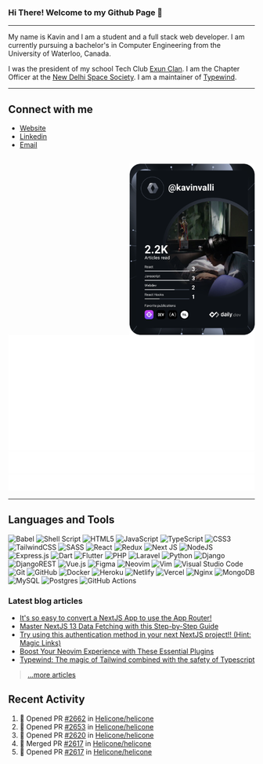 
### Hi There! Welcome to my Github Page :wave:

---

My name is Kavin and I am a student and a full stack web developer. I am currently pursuing a bachelor's in Computer Engineering from the University of Waterloo, Canada.

I was the president of my school Tech Club [Exun Clan](https://exunclan.com). I am the Chapter Officer at the [New Delhi Space Society](https://new-delhi-space-society.github.io). I am a maintainer of [Typewind](https://github.com/mokshit06/typewind).

---
## Connect with me
- [Website](https://kavin.me)
- [Linkedin](https://linkedin.com/in/kavinvalli)
- [Email](mailto:mail@kavin.me)
 
 <a href="https://app.daily.dev/kavinvalli"><img align="right" src="https://raw.githubusercontent.com/kavinvalli/kavinvalli/devcard/devcard.svg" width="256" alt="Kavin Desi Valli's Dev Card"/></a>
---

![Metrics](https://raw.githubusercontent.com/kavinvalli/kavinvalli/github-metrics/github-metrics.svg)
![Most used languages](https://raw.githubusercontent.com/kavinvalli/kavinvalli/github-metrics/language.svg)
![Achievements](https://raw.githubusercontent.com/kavinvalli/kavinvalli/github-metrics/achievements.svg)

---
## Languages and Tools
![Babel](https://img.shields.io/badge/Babel-F9DC3e?style=for-the-badge&logo=babel&logoColor=black)
![Shell Script](https://img.shields.io/badge/shell_script-%23121011.svg?style=for-the-badge&logo=gnu-bash&logoColor=white)
![HTML5](https://img.shields.io/badge/html5-%23E34F26.svg?style=for-the-badge&logo=html5&logoColor=white)
![JavaScript](https://img.shields.io/badge/javascript-%23323330.svg?style=for-the-badge&logo=javascript&logoColor=%23F7DF1E)
![TypeScript](https://img.shields.io/badge/typescript-%23007ACC.svg?style=for-the-badge&logo=typescript&logoColor=white)
![CSS3](https://img.shields.io/badge/css3-%231572B6.svg?style=for-the-badge&logo=css3&logoColor=white)
![TailwindCSS](https://img.shields.io/badge/tailwindcss-%2338B2AC.svg?style=for-the-badge&logo=tailwind-css&logoColor=white)
![SASS](https://img.shields.io/badge/SASS-hotpink.svg?style=for-the-badge&logo=SASS&logoColor=white)
![React](https://img.shields.io/badge/react-%2320232a.svg?style=for-the-badge&logo=react&logoColor=%2361DAFB)
![Redux](https://img.shields.io/badge/redux-%23593d88.svg?style=for-the-badge&logo=redux&logoColor=white)
![Next JS](https://img.shields.io/badge/Next-black?style=for-the-badge&logo=next.js&logoColor=white)
![NodeJS](https://img.shields.io/badge/node.js-6DA55F?style=for-the-badge&logo=node.js&logoColor=white)
![Express.js](https://img.shields.io/badge/express.js-%23404d59.svg?style=for-the-badge&logo=express&logoColor=%2361DAFB)
![Dart](https://img.shields.io/badge/dart-%230175C2.svg?style=for-the-badge&logo=dart&logoColor=white)
![Flutter](https://img.shields.io/badge/Flutter-%2302569B.svg?style=for-the-badge&logo=Flutter&logoColor=white)
![PHP](https://img.shields.io/badge/php-%23777BB4.svg?style=for-the-badge&logo=php&logoColor=white)
![Laravel](https://img.shields.io/badge/laravel-%23FF2D20.svg?style=for-the-badge&logo=laravel&logoColor=white)
![Python](https://img.shields.io/badge/python-3670A0?style=for-the-badge&logo=python&logoColor=ffdd54)
![Django](https://img.shields.io/badge/django-%23092E20.svg?style=for-the-badge&logo=django&logoColor=white)
![DjangoREST](https://img.shields.io/badge/DJANGO-REST-ff1709?style=for-the-badge&logo=django&logoColor=white&color=ff1709&labelColor=gray)
![Vue.js](https://img.shields.io/badge/vuejs-%2335495e.svg?style=for-the-badge&logo=vuedotjs&logoColor=%234FC08D)
![Figma](https://img.shields.io/badge/figma-%23F24E1E.svg?style=for-the-badge&logo=figma&logoColor=white)
![Neovim](https://img.shields.io/badge/NeoVim-%2357A143.svg?&style=for-the-badge&logo=neovim&logoColor=white)
![Vim](https://img.shields.io/badge/VIM-%2311AB00.svg?style=for-the-badge&logo=vim&logoColor=white)
![Visual Studio Code](https://img.shields.io/badge/Visual%20Studio%20Code-0078d7.svg?style=for-the-badge&logo=visual-studio-code&logoColor=white)
![Git](https://img.shields.io/badge/git-%23F05033.svg?style=for-the-badge&logo=git&logoColor=white)
![GitHub](https://img.shields.io/badge/github-%23121011.svg?style=for-the-badge&logo=github&logoColor=white)
![Docker](https://img.shields.io/badge/docker-%230db7ed.svg?style=for-the-badge&logo=docker&logoColor=white)
![Heroku](https://img.shields.io/badge/heroku-%23430098.svg?style=for-the-badge&logo=heroku&logoColor=white)
![Netlify](https://img.shields.io/badge/netlify-%23000000.svg?style=for-the-badge&logo=netlify&logoColor=#00C7B7)
![Vercel](https://img.shields.io/badge/vercel-%23000000.svg?style=for-the-badge&logo=vercel&logoColor=white)
![Nginx](https://img.shields.io/badge/nginx-%23009639.svg?style=for-the-badge&logo=nginx&logoColor=white)
![MongoDB](https://img.shields.io/badge/MongoDB-%234ea94b.svg?style=for-the-badge&logo=mongodb&logoColor=white)
![MySQL](https://img.shields.io/badge/mysql-%2300f.svg?style=for-the-badge&logo=mysql&logoColor=white)
![Postgres](https://img.shields.io/badge/postgres-%23316192.svg?style=for-the-badge&logo=postgresql&logoColor=white)
![GitHub Actions](https://img.shields.io/badge/githubactions-%232671E5.svg?style=for-the-badge&logo=githubactions&logoColor=white)

### Latest blog articles

<!-- BLOG-POST-LIST:START -->
- [It&#39;s so easy to convert a NextJS App to use the App Router!](https://livecode247.com/its-so-easy-to-convert-a-nextjs-app-to-use-the-app-router)
- [Master NextJS 13 Data Fetching with this Step-by-Step Guide](https://livecode247.com/demystifying-data-fetching-in-nextjs-13)
- [Try using this authentication method in your next NextJS project!! &lpar;Hint: Magic Links&rpar;](https://livecode247.com/try-using-this-authentication-method-in-your-next-nextjs-project-hint-magic-links)
- [Boost Your Neovim Experience with These Essential Plugins](https://livecode247.com/boost-your-neovim-experience-with-these-essential-plugins)
- [Typewind: The magic of Tailwind combined with the safety of Typescript](https://livecode247.com/typewind-the-magic-of-tailwind-combined-with-the-safety-of-typescript)
<!-- BLOG-POST-LIST:END -->

> [...more articles](https://livecode247.com)

## Recent Activity
<!--START_SECTION:activity-->
1. 💪 Opened PR [#2662](https://github.com/Helicone/helicone/pull/2662) in [Helicone/helicone](https://github.com/Helicone/helicone)
2. 💪 Opened PR [#2653](https://github.com/Helicone/helicone/pull/2653) in [Helicone/helicone](https://github.com/Helicone/helicone)
3. 💪 Opened PR [#2620](https://github.com/Helicone/helicone/pull/2620) in [Helicone/helicone](https://github.com/Helicone/helicone)
4. 🎉 Merged PR [#2617](https://github.com/Helicone/helicone/pull/2617) in [Helicone/helicone](https://github.com/Helicone/helicone)
5. 💪 Opened PR [#2617](https://github.com/Helicone/helicone/pull/2617) in [Helicone/helicone](https://github.com/Helicone/helicone)
<!--END_SECTION:activity-->

<!-- --- -->

<!-- <img align="center" src="https://github-readme-stats.vercel.app/api?username=kavinvalli&&show_icons=true&count_private=true&hide_border=true&hide_title=true&theme=tokyonight" alt="Kavin's Github Stats">

[![Kavin's github activity graph](https://activity-graph.herokuapp.com/graph?username=kavinvalli&theme=github&hide_border=true&custom_title=Contribution%20Graph)](https://github.com/ashutosh00710/github-readme-activity-graph) -->
<!-- <img align="center" src="https://github-readme-stats.vercel.app/api/top-langs/?username=kavin25&layout=compact&hide_border=true&theme=tokyonight" alt="Kavin's Github Stats"> -->
